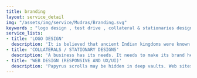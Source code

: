 ```yaml
---
title: branding
layout: service_detail
img: "/assets/img/service/Mudras/Branding.svg"
keywords : "logo design , test drive , collateral & stationaries design ,design needs,web design , "
service_lists:
- title: 'LOGO DESIGN'
  description: 'It is believed that ancient Indian kingdoms were known for their royal insignia. They were so powerful that a mere display would make the disloyal a true patriot, a foe into a friend and adversaries become alliances. Such is the might of a logo. It is the eyes and ears of the brand it possesses. If the logo does not make waves, then rest assured, the seas will always remain calm. We give you the front seat experience of logo design. From the most rated designs to highly collaborative artwork, we have put every gear at full throttle. We encourage you to take a test drive of this logo chariot as you enter the brand wars.'
- title: 'COLLATERALS / STATIONARY DESIGNS'
  description: 'A business has its needs. It needs to make its brand heard across all the channels. Give that voice to your brand that reverberates everywhere, right from your customer or vendor to your employees. Your workstations and products need the collateral & stationaries advantage. It’s simple, concise, and to-the-point promotional material. They can make even the most boring walls look bright and vivid or give a complete marketing facelift to your product line. Our team can diagnose and remedy your design needs.'
- title: 'WEB DESIGN (RESPONSIVE AND UX/UI)'
  description: 'Papyrus scrolls may be hidden in deep vaults. Web sites can bring even the most dust full archeological marvels to life. We took this innovation to the next level. Our seamless web design is both intelligent and responsive. It tells you a story every time you browse. There are speed and agility, performance and stability, intuitiveness and flexibility. This means that the UX/UI is fluid and dynamic. Our designs have smart quotient embedded into its wireframe, observing your movements and actions, and remembering and upgrading its core content so that you get a matchless experience on every page. Going online has never been this better.'
---
```


